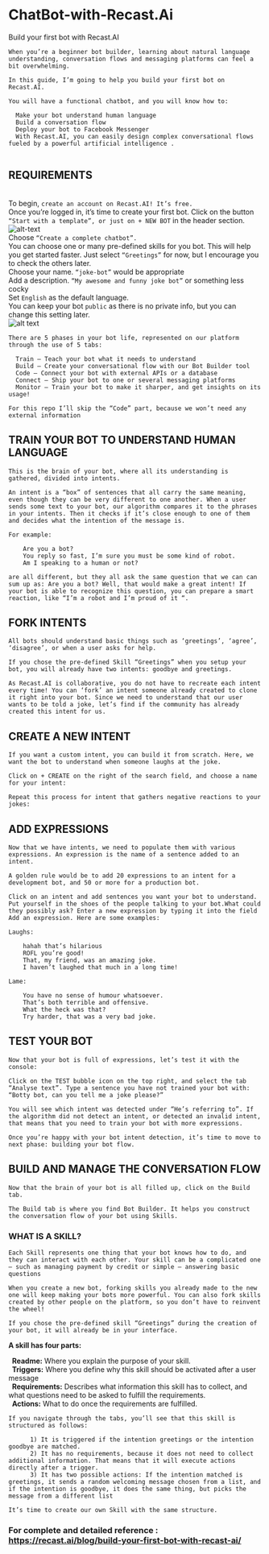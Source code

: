 # ChatBot-with-Recast.Ai
Build your first bot with Recast.AI

```
When you’re a beginner bot builder, learning about natural language understanding, conversation flows and messaging platforms can feel a bit overwhelming.

In this guide, I’m going to help you build your first bot on Recast.AI.

You will have a functional chatbot, and you will know how to:

  Make your bot understand human language
  Build a conversation flow
  Deploy your bot to Facebook Messenger
  With Recast.AI, you can easily design complex conversational flows fueled by a powerful artificial intelligence .
  
```
## REQUIREMENTS

<br /> To begin, `create an account on Recast.AI! It’s free.`
<br /> Once you’re logged in, it’s time to create your first bot. Click on the button `“Start with a template”, or just on + NEW BOT` in the header section.
![alt-text](recast_ss/recast_ai.png)
<br />Choose `“Create a complete chatbot”.`
<br />You can choose one or many pre-defined skills for you bot. This will help you get started faster. Just select `“Greetings”` for now, but I encourage you to check the others later.
<br />Choose your name. `“joke-bot”` would be appropriate
<br />Add a description. `“My awesome and funny joke bot”` or something less cocky
<br />Set `English` as the default language.
<br />You can keep your bot `public` as there is no private info, but you can change this setting later.
<br /> ![alt text](recast_ss/make_bot.png)

```
There are 5 phases in your bot life, represented on our platform through the use of 5 tabs:

  Train – Teach your bot what it needs to understand
  Build – Create your conversational flow with our Bot Builder tool
  Code – Connect your bot with external APIs or a database
  Connect – Ship your bot to one or several messaging platforms
  Monitor – Train your bot to make it sharper, and get insights on its usage!

For this repo I’ll skip the “Code” part, because we won’t need any external information
```
## TRAIN YOUR BOT TO UNDERSTAND HUMAN LANGUAGE
```
This is the brain of your bot, where all its understanding is gathered, divided into intents.

An intent is a “box” of sentences that all carry the same meaning, even though they can be very different to one another. When a user sends some text to your bot, our algorithm compares it to the phrases in your intents. Then it checks if it’s close enough to one of them and decides what the intention of the message is.

For example:

    Are you a bot?
    You reply so fast, I’m sure you must be some kind of robot.
    Am I speaking to a human or not?

are all different, but they all ask the same question that we can can sum up as: Are you a bot? Well, that would make a great intent! If your bot is able to recognize this question, you can prepare a smart reaction, like “I’m a robot and I’m proud of it “.
```
## FORK INTENTS

```
All bots should understand basic things such as ‘greetings’, ‘agree’, ‘disagree’, or when a user asks for help.

If you chose the pre-defined Skill “Greetings” when you setup your bot, you will already have two intents: goodbye and greetings.

As Recast.AI is collaborative, you do not have to recreate each intent every time! You can ‘fork’ an intent someone already created to clone it right into your bot. Since we need to understand that our user wants to be told a joke, let’s find if the community has already created this intent for us.
```
## CREATE A NEW INTENT

```
If you want a custom intent, you can build it from scratch. Here, we want the bot to understand when someone laughs at the joke.

Click on + CREATE on the right of the search field, and choose a name for your intent:

Repeat this process for intent that gathers negative reactions to your jokes:

```
## ADD EXPRESSIONS

```
Now that we have intents, we need to populate them with various expressions. An expression is the name of a sentence added to an intent.

A golden rule would be to add 20 expressions to an intent for a development bot, and 50 or more for a production bot.

Click on an intent and add sentences you want your bot to understand. Put yourself in the shoes of the people talking to your bot.What could they possibly ask? Enter a new expression by typing it into the field Add an expression. Here are some examples:

Laughs:

    hahah that’s hilarious
    ROFL you’re good!
    That, my friend, was an amazing joke.
    I haven’t laughed that much in a long time!
    
Lame:

    You have no sense of humour whatsoever.
    That’s both terrible and offensive.
    What the heck was that?
    Try harder, that was a very bad joke.
```
## TEST YOUR BOT
```
Now that your bot is full of expressions, let’s test it with the console:

Click on the TEST bubble icon on the top right, and select the tab “Analyse text”. Type a sentence you have not trained your bot with: “Botty bot, can you tell me a joke please?”

You will see which intent was detected under “He’s referring to”. If the algorithm did not detect an intent, or detected an invalid intent, that means that you need to train your bot with more expressions.

Once you’re happy with your bot intent detection, it’s time to move to next phase: building your bot flow.
```
## BUILD AND MANAGE THE CONVERSATION FLOW
```
Now that the brain of your bot is all filled up, click on the Build tab.

The Build tab is where you find Bot Builder. It helps you construct the conversation flow of your bot using Skills.
```
### WHAT IS A SKILL?
```
Each Skill represents one thing that your bot knows how to do, and they can interact with each other. Your skill can be a complicated one – such as managing payment by credit or simple – answering basic questions

When you create a new bot, forking skills you already made to the new one will keep making your bots more powerful. You can also fork skills created by other people on the platform, so you don’t have to reinvent the wheel!

If you chose the pre-defined skill “Greetings” during the creation of your bot, it will already be in your interface.
```
<b>A skill has four parts:</b>

``` ```<b>Readme:</b> Where you explain the purpose of your skill.<br />
``` ```<b>Triggers:</b> Where you define why this skill should be activated after a user message<br />
``` ```<b>Requirements:</b> Describes what information this skill has to collect, and what questions need to be asked to fulfill the requirements.<br />
``` ```<b>Actions:</b> What to do once the requirements are fulfilled.<br />

```
If you navigate through the tabs, you’ll see that this skill is structured as follows:

      1) It is triggered if the intention greetings or the intention goodbye are matched.
      2) It has no requirements, because it does not need to collect additional information. That means that it will execute actions directly after a trigger.
      3) It has two possible actions: If the intention matched is greetings, it sends a random welcoming message chosen from a list, and if the intention is goodbye, it does the same thing, but picks the message from a different list

It’s time to create our own Skill with the same structure.
```


### For complete and detailed reference : https://recast.ai/blog/build-your-first-bot-with-recast-ai/
